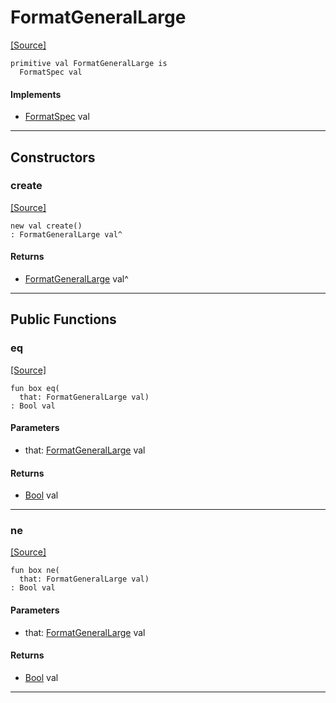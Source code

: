 # FormatGeneralLarge
<span class="source-link">[[Source]](src/format/format_spec.md#L-0-32)</span>
```pony
primitive val FormatGeneralLarge is
  FormatSpec val
```

#### Implements

* [FormatSpec](format-FormatSpec.md) val

---

## Constructors

### create
<span class="source-link">[[Source]](src/format/format_spec.md#L-0-32)</span>


```pony
new val create()
: FormatGeneralLarge val^
```

#### Returns

* [FormatGeneralLarge](format-FormatGeneralLarge.md) val^

---

## Public Functions

### eq
<span class="source-link">[[Source]](src/format/format_spec.md#L-0-34)</span>


```pony
fun box eq(
  that: FormatGeneralLarge val)
: Bool val
```
#### Parameters

*   that: [FormatGeneralLarge](format-FormatGeneralLarge.md) val

#### Returns

* [Bool](builtin-Bool.md) val

---

### ne
<span class="source-link">[[Source]](src/format/format_spec.md#L-0-34)</span>


```pony
fun box ne(
  that: FormatGeneralLarge val)
: Bool val
```
#### Parameters

*   that: [FormatGeneralLarge](format-FormatGeneralLarge.md) val

#### Returns

* [Bool](builtin-Bool.md) val

---

